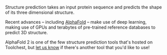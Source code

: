 Structure prediction takes an input protein sequence and predicts the shape of its three dimensional structure.

Recent advances – including [AlphaFold](structure-prediction/alphafold.md) – make use of deep learning, making use of 
GPUs and terabytes of pre-trained reference databases to predict 3D structure.

AlphaFold 2 is one of the few structure prediction tools that's hosted on Toolchest, but 
[let us know](https://airtable.com/shrNBkD0bG2wB15jQ) if there's another tool that you'd like to use!